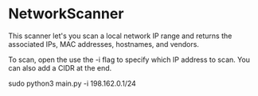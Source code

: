 # NetworkScanner
This scanner let's you scan a local network IP range and returns the associated IPs, MAC addresses, hostnames, and vendors.

To scan, open the use the -i flag to specify which IP address to scan. You can also add a CIDR at the end.

sudo python3 main.py -i 198.162.0.1/24
